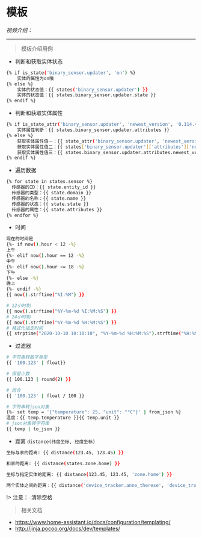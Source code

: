 # 模板

*视频介绍：*

---

> 模板介绍用例

- 判断和获取实体状态

```bash
{% if is_state('binary_sensor.updater', 'on') %}
    实体的属性为on哦
{% else %}
    实体的状态值：{{ states('binary_sensor.updater') }}
    实体的状态值：{{ states.binary_sensor.updater.state }}
{% endif %}
```

- 判断和获取实体属性

```bash
{% if is_state_attr('binary_sensor.updater', 'newest_version', '0.114.4') %}
    实体属性判断：{{ states.binary_sensor.updater.attributes }}
{% else %}
    获取实体属性值一：{{ state_attr('binary_sensor.updater', 'newest_version') }}
    获取实体属性值二：{{ states['binary_sensor.updater']['attributes']['newest_version'] }}
    获取实体属性值三：{{ states.binary_sensor.updater.attributes.newest_version }}
{% endif %}
```

- 遍历数据

```bash
{% for state in states.sensor %}
  传感器的ID：{{ state.entity_id }}
  传感器的类型：{{ state.domain }}
  传感器的名称：{{ state.name }}
  传感器的状态：{{ state.state }}
  传感器的属性：{{ state.attributes }}
{% endfor %}
```

- 时间

```bash
现在的时间是
{%- if now().hour < 12 -%}
上午
{%- elif now().hour == 12 -%}
中午
{%- elif now().hour <= 18 -%}
下午
{%- else -%}
晚上
{%- endif -%}
{{ now().strftime("%I:%M") }}
```
```bash
# 12小时制
{{ now().strftime("%Y-%m-%d %I:%M:%S") }}
# 24小时制
{{ now().strftime("%Y-%m-%d %H:%M:%S") }}
# 格式化指定时间
{{ strptime("2020-10-10 10:10:10", "%Y-%m-%d %H:%M:%S").strftime("%H:%M:%S") }}
```

- 过滤器

```bash
# 字符串转数字类型
{{ '100.123' | float}}

# 保留小数
{{ 100.123 | round(2) }}

# 组合
{{ '100.123' | float / 100 }}

# 字符串转json对象
{%- set temp = '{"temperature": 25, "unit": "°C"}' | from_json %}
温度：{{ temp.temperature }}{{ temp.unit }}
# json对象转字符串
{{ temp | to_json }}


```

- 距离 `distance(纬度坐标, 经度坐标)`

```bash
坐标与家的距离: {{ distance(123.45, 123.45) }}

和家的距离: {{ distance(states.zone.home) }}

坐标与指定实体的距离: {{ distance(123.45, 123.45, 'zone.home') }}

两个实体之间的距离：{{ distance('device_tracker.anne_therese', 'device_tracker.paulus') }}
```

!> 注意：`-`清除空格

> 相关文档

- https://www.home-assistant.io/docs/configuration/templating/
- http://jinja.pocoo.org/docs/dev/templates/
